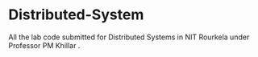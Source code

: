 # Distributed-System
All the lab code submitted for Distributed Systems in NIT Rourkela under Professor PM Khillar .
